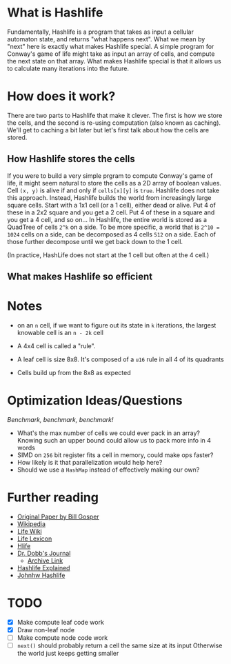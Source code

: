 # What is Hashlife

Fundamentally, Hashlife is a program that takes as input a cellular automaton
state, and returns "what happens next". What we mean by "next" here is exactly
what makes Hashlife special. A simple program for Conway's game of life might
take as input an array of cells, and compute the next state on that array. What
makes Hashlife special is that it allows us to calculate many iterations into the
future.

# How does it work?

There are two parts to Hashlife that make it clever. The first is how we store
the cells, and the second is re-using computation (also known as caching). We'll
get to caching a bit later but let's first talk about how the cells are stored.

## How Hashlife stores the cells

If you were to build a very simple prgram to compute Conway's game of life, it
might seem natural to store the cells as a 2D array of boolean values. Cell `(x,
y)` is alive if and only if `cells[x][y]` is `true`. Hashlife does not take this
approach. Instead, Hashlife builds the world from increasingly large square
cells. Start with a 1x1 cell (or a 1 cell), either dead or alive. Put 4 of
these in a 2x2 square and you get a 2 cell. Put 4 of these in a square and you
get a 4 cell, and so on... In Hashlife, the entire world is stored as a QuadTree
of cells `2^k` on a side. To be more specific, a world that is `2^10 = 1024`
cells on a side, can be decomposed as 4 cells `512` on a side. Each of those
further decompose until we get back down to the 1 cell.

(In practice, HashLife does not start at the 1 cell but often at the 4 cell.)

## What makes Hashlife so efficient


# Notes

- on an `n` cell, if we want to figure out its state in `k` iterations, the largest
knowable cell is an `n - 2k` cell

- A 4x4 cell is called a "rule".
- A leaf cell is size 8x8. It's composed of a `u16` rule in all 4 of its quadrants
- Cells build up from the 8x8 as expected

# Optimization Ideas/Questions

*Benchmark, benchmark, benchmark!*

- What's the max number of cells we could ever pack in an array? Knowing such an
  upper bound could allow us to pack more info in 4 words
- SIMD on `256` bit register fits a cell in memory, could make ops faster?
- How likely is it that parallelization would help here?
- Should we use a `HashMap` instead of effectively making our own?

# Further reading
- [Original Paper by Bill Gosper](https://usr.lmf.cnrs.fr/~jcf/m1/gol/gosper-84.pdf)
- [Wikipedia](https://en.wikipedia.org/wiki/Hashlife)
- [Life Wiki](https://conwaylife.com/wiki/HashLife#cite_note-trokicki20060401-3)
- [Life Lexicon](https://conwaylife.com/ref/lexicon/lex_h.htm#hashlife)
- [Hlife](https://tomas.rokicki.com/hlife/)
- [Dr. Dobb's Journal](http://www.ddj.com/dept/ai/184406478)
    - [Archive Link](https://web.archive.org/web/20120719224016/http://www.drdobbs.com/jvm/an-algorithm-for-compressing-space-and-t/184406478)
- [Hashlife Explained](https://web.archive.org/web/20220131050938/https://jennyhasahat.github.io/hashlife.html)
- [Johnhw Hashlife](https://johnhw.github.io/hashlife/index.md.html)

# TODO

- [x] Make compute leaf code work
- [x] Draw non-leaf node
- [ ] Make compute node code work
- [ ] `next()` should probably return a cell the same size at its input
      Otherwise the world just keeps getting smaller
